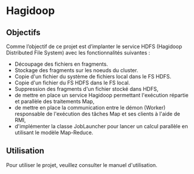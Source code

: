 # Hagidoop

## Objectifs
Comme l’objectif de ce projet est d’implanter le service HDFS (Hagidoop Distributed File System) avec les fonctionnalités suivantes : 
  - Découpage des fichiers en fragments. 
  - Stockage des fragments sur les noeuds du cluster. 
  - Copie d'un fichier du système de fichiers local dans le FS HDFS.
  - Copie d'un fichier du FS HDFS dans le FS local.
  - Suppression des fragments d'un fichier stocké dans HDFS,
  - de mettre en place un service Hagidoop permettant l'exécution répartie et parallèle des traitements Map,
  - de mettre en place la communication entre le démon (Worker) responsable de l'exécution des tâches Map et ses clients à l'aide de RMI,
  - d'implémenter la classe JobLauncher pour lancer un calcul parallèle en utilisant le modèle Map-Reduce.

## Utilisation 

Pour utiliser le projet, veuillez consulter le manuel d'utilisation.
